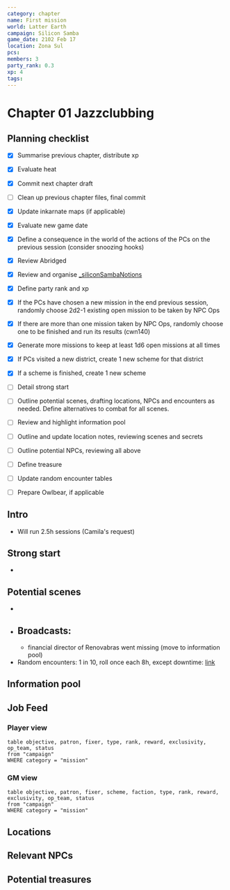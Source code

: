 ```yaml
---
category: chapter
name: First mission
world: Latter Earth
campaign: Silicon Samba
game_date: 2102 Feb 17
location: Zona Sul
pcs: 
members: 3
party_rank: 0.3
xp: 4
tags: 
---
```


# Chapter 01 Jazzclubbing

## Planning checklist

- [x] Summarise previous chapter, distribute xp
- [x] Evaluate heat
- [x] Commit next chapter draft
- [ ] Clean up previous chapter files, final commit
- [x] Update inkarnate maps (if applicable)
- [x] Evaluate new game date
- [x] Define a consequence in the world of the actions of the PCs on the previous session (consider snoozing hooks)
- [x] Review Abridged
- [x] Review and organise [_siliconSambaNotions](../_siliconSambaNotions.md)
- [x] Define party rank and xp
- [x] If the PCs have chosen a new mission in the end previous session, randomly choose 2d2-1 existing open mission to be taken by NPC Ops
- [x] If there are more than one mission taken by NPC Ops, randomly choose one to be finished and run its results (cwn140)
- [x] Generate more missions to keep at least 1d6 open missions at all times
- [x] If PCs visited a new district, create 1 new scheme for that district
- [x] If a scheme is finished, create 1 new scheme
- [ ] Detail strong start
- [ ] Outline potential scenes, drafting locations, NPCs and encounters as needed. Define alternatives to combat for all scenes.
- [ ] Review and highlight information pool
- [ ] Outline and update location notes, reviewing scenes and secrets
- [ ] Outline potential NPCs, reviewing all above
- [ ] Define treasure
- [ ] Update random encounter tables
- [ ] Prepare Owlbear, if applicable


## Intro

- Will run 2.5h sessions (Camila's request)

## Strong start

- 

## Potential scenes

- 
- Broadcasts:
	- 
	- financial director of Renovabras went missing (move to information pool)
- Random encounters: 1 in 10, roll once each 8h, except downtime:  [link](https://chartopia.d12dev.com/chart/22797/)

## Information pool


## Job Feed

### Player view

```dataview
table objective, patron, fixer, type, rank, reward, exclusivity, op_team, status
from "campaign"
WHERE category = "mission"
```

### GM view

```dataview
table objective, patron, fixer, scheme, faction, type, rank, reward, exclusivity, op_team, status
from "campaign"
WHERE category = "mission"
```




## Locations


## Relevant NPCs


## Potential treasures

